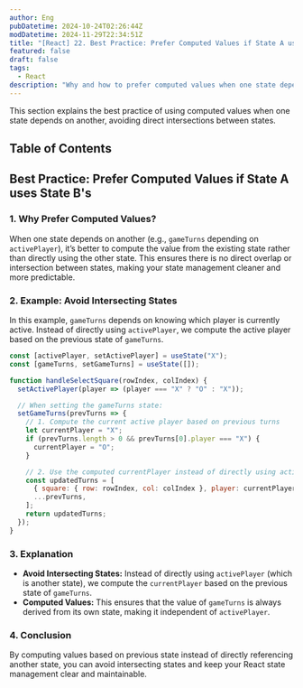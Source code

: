 ```yaml
---
author: Eng
pubDatetime: 2024-10-24T02:26:44Z
modDatetime: 2024-11-29T22:34:51Z
title: "[React] 22. Best Practice: Prefer Computed Values if State A uses State B's"
featured: false
draft: false
tags:
  - React
description: "Why and how to prefer computed values when one state depends on another in React."
---
```


This section explains the best practice of using computed values when one state depends on another, avoiding direct intersections between states.

## Table of Contents

## Best Practice: Prefer Computed Values if State A uses State B's

### 1. Why Prefer Computed Values?

When one state depends on another (e.g., `gameTurns` depending on `activePlayer`), it’s better to compute the value from the existing state rather than directly using the other state. This ensures there is no direct overlap or intersection between states, making your state management cleaner and more predictable.

### 2. Example: Avoid Intersecting States

In this example, `gameTurns` depends on knowing which player is currently active. Instead of directly using `activePlayer`, we compute the active player based on the previous state of `gameTurns`.

```jsx
const [activePlayer, setActivePlayer] = useState("X");
const [gameTurns, setGameTurns] = useState([]);

function handleSelectSquare(rowIndex, colIndex) {
  setActivePlayer(player => (player === "X" ? "O" : "X"));

  // When setting the gameTurns state:
  setGameTurns(prevTurns => {
    // 1. Compute the current active player based on previous turns
    let currentPlayer = "X";
    if (prevTurns.length > 0 && prevTurns[0].player === "X") {
      currentPlayer = "O";
    }

    // 2. Use the computed currentPlayer instead of directly using activePlayer
    const updatedTurns = [
      { square: { row: rowIndex, col: colIndex }, player: currentPlayer },
      ...prevTurns,
    ];
    return updatedTurns;
  });
}
```

### 3. Explanation

- **Avoid Intersecting States:** Instead of directly using `activePlayer` (which is another state), we compute the `currentPlayer` based on the previous state of `gameTurns`.
- **Computed Values:** This ensures that the value of `gameTurns` is always derived from its own state, making it independent of `activePlayer`.

### 4. Conclusion

By computing values based on previous state instead of directly referencing another state, you can avoid intersecting states and keep your React state management clear and maintainable.
